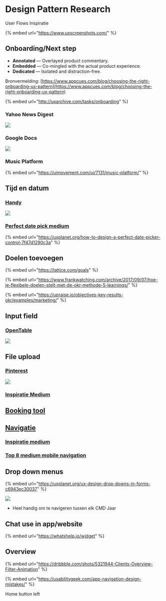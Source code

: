 # Design Pattern Research

User Flows Inspiratie

{% embed url="https://www.uxscreenshots.com/" %}

## Onboarding/Next step

* **Annotated** — Overlayed product commentary.
* **Embedded** — Co-mingled with the actual product experience.
* **Dedicated** — Isolated and distraction-free.

Bronvermelding: [https://www.appcues.com/blog/choosing-the-right-onboarding-ux-pattern](https://www.appcues.com/blog/choosing-the-right-onboarding-ux-pattern)

{% embed url="http://uxarchive.com/tasks/onboarding" %}

### Yahoo News Digest

![](../.gitbook/assets/image%20%285%29.png)

### Google Docs

![](../.gitbook/assets/image%20%288%29.png)

### Music Platform

{% embed url="https://uimovement.com/ui/7131/music-platform/" %}





## Tijd en datum

### [Handy](http://uxarchive.com/apps/handy)

![](../.gitbook/assets/image%20%283%29.png)

### [Perfect date pick medium](https://uxdesign.cc/date-picker-design-5c5ef8f35286)

{% embed url="https://uxplanet.org/how-to-design-a-perfect-date-picker-control-7f47d1290c3a" %}



## Doelen toevoegen

{% embed url="https://lattice.com/goals" %}

{% embed url="https://www.frankwatching.com/archive/2017/09/07/hoe-je-flexibele-doelen-stelt-met-de-okr-methode-5-learnings/" %}

{% embed url="https://upraise.io/objectives-key-results-okr/examples/marketing/" %}



## Input field 

### [OpenTable](http://uxarchive.com/apps/opentable)

![](../.gitbook/assets/image.png)



## File upload

### [Pinterest](https://nl.pinterest.com/pin/71072500348992325/)

![](../.gitbook/assets/image%20%286%29.png)

### [Inspiratie Medium](https://medium.muz.li/file-upload-ui-inspiration-a82949ed191b)

## [Booking tool](http://uxarchive.com/tasks/booking)

## [Navigatie](https://mobile-patterns.com/navigation)

### [Inspiratie medium](https://uxplanet.org/5-ui-patterns-navigation-that-makes-good-ux-sense-92a65df7485d)

### [Top 8 medium mobile navigation](https://medium.com/@soulless/top-8-mobile-navigation-menu-design-for-your-inspiration-8a2d925bffc0)

## Drop down menus

{% embed url="https://uxplanet.org/ux-design-drop-downs-in-forms-c6943ec30037" %}

![](../.gitbook/assets/image%20%284%29.png)

* Heel handig om te navigeren tussen elk CMD Jaar

## Chat use in app/website

{% embed url="https://whatshelp.io/widget" %}

## Overview

{% embed url="https://dribbble.com/shots/5321944-Clients-Overview-Filter-Animation" %}

{% embed url="https://usabilitygeek.com/app-navigation-design-mistakes/" %}

Home button left

